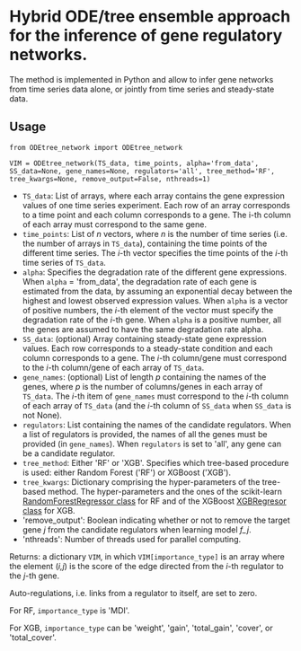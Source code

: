 # Hybrid ODE/tree ensemble approach for the inference of gene regulatory networks.

The method is implemented in Python and allow to infer gene networks from time series data alone, or jointly from time series and steady-state data.

## Usage

```
from ODEtree_network import ODEtree_network

VIM = ODEtree_network(TS_data, time_points, alpha='from_data', SS_data=None, gene_names=None, regulators='all', tree_method='RF', tree_kwargs=None, remove_output=False, nthreads=1)
```
- `TS_data`: List of arrays, where each array contains the gene expression values of one time series experiment. Each row of an array corresponds to a time point and each column corresponds to a gene. The i-th column of each array must correspond to the same gene.
- `time_points`: List of *n* vectors, where *n* is the number of time series (i.e. the number of arrays in `TS_data`), containing the time points of the different time series. The *i*-th vector specifies the time points of the *i*-th time series of `TS_data`.
- `alpha`: Specifies the degradation rate of the different gene expressions. When `alpha` = 'from_data', the degradation rate of each gene is estimated from the data, by assuming an exponential decay between the highest and lowest observed expression values. When `alpha` is a vector of positive numbers, the *i*-th element of the vector must specify the degradation rate of the *i*-th gene. When `alpha` is a positive number, all the genes are assumed to have the same degradation rate alpha.
- `SS_data`: (optional) Array containing steady-state gene expression values. Each row corresponds to a steady-state condition and each column corresponds to a gene. The *i*-th column/gene must correspond to the *i*-th column/gene of each array of `TS_data`.
- `gene_names`: (optional) List of length *p* containing the names of the genes, where *p* is the number of columns/genes in each array of `TS_data`. The *i*-th item of `gene_names` must correspond to the *i*-th column of each array of `TS_data` (and the *i*-th column of `SS_data` when `SS_data` is not None).
- `regulators`: List containing the names of the candidate regulators. When a list of regulators is provided, the names of all the genes must be provided (in `gene_names`). When `regulators` is set to 'all', any gene can be a candidate regulator.
- `tree_method`: Either 'RF' or 'XGB'. Specifies which tree-based procedure is used: either Random Forest ('RF') or XGBoost ('XGB').
- `tree_kwargs`: Dictionary comprising the hyper-parameters of the tree-based method. The hyper-parameters and the ones of the scikit-learn [RandomForestRegressor class](https://scikit-learn.org/stable/modules/generated/sklearn.ensemble.RandomForestRegressor.html) for RF and of the XGBoost [XGBRegresor class](https://xgboost.readthedocs.io/en/latest/python/python_api.html) for XGB.
- 'remove_output': Boolean indicating whether or not to remove the target gene *j* from the candidate regulators when learning model *f_j*.
- 'nthreads': Number of threads used for parallel computing. 

Returns: a dictionary `VIM`, in which `VIM[importance_type]` is an array where the element (*i,j*) is the score of the edge directed from the *i*-th regulator to the *j*-th gene. 

Auto-regulations, i.e. links from a regulator to itself, are set to zero.

For RF, `importance_type` is 'MDI'.

For XGB, `importance_type` can be 'weight', 'gain', 'total_gain', 'cover', or 'total_cover'.


